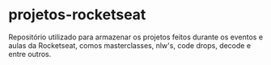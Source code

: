 # projetos-rocketseat
Repositório utilizado para armazenar os projetos feitos durante os eventos e aulas da Rocketseat, comos masterclasses, nlw's, code drops, decode e entre outros.
